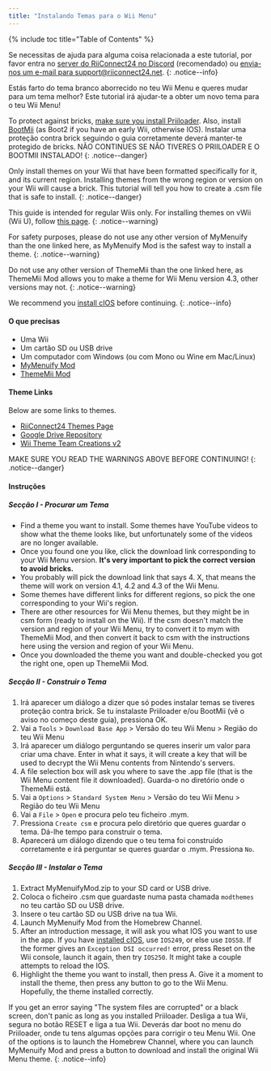 ```yaml
---
title: "Instalando Temas para o Wii Menu"
---
```


{% include toc title="Table of Contents" %}

Se necessitas de ajuda para alguma coisa relacionada a este tutorial, por favor entra no [server do RiiConnect24 no Discord](https://discord.gg/rc24) (recomendado) ou [envia-nos um e-mail para support@riiconnect24.net](mailto:support@riiconnect24.net).
{: .notice--info}

Estás farto do tema branco aborrecido no teu Wii Menu e queres mudar para um tema melhor? Este tutorial irá ajudar-te a obter um novo tema para o teu Wii Menu!

To protect against bricks, [make sure you install Priiloader](priiloader). Also, install [BootMii](bootmii) (as Boot2 if you have an early Wii, otherwise IOS). Instalar uma proteção contra brick seguindo o guia corretamente deverá manter-te protegido de bricks. NÃO CONTINUES SE NÃO TIVERES O PRIILOADER E O BOOTMII INSTALADO!
{: .notice--danger}

Only install themes on your Wii that have been formatted specifically for it, and its current region. Installing themes from the wrong region or version on your Wii will cause a brick. This tutorial will tell you how to create a .csm file that is safe to install.
{: .notice--danger}

This guide is intended for regular Wiis only. For installing themes on vWii (Wii U), follow [this page](themes-vwii).
{: .notice--warning}

For safety purposes, please do not use any other version of MyMenuify than the one linked here, as MyMenuify Mod is the safest way to install a theme.
{: .notice--warning}

Do not use any other version of ThemeMii than the one linked here, as ThemeMii Mod allows you to make a theme for Wii Menu version 4.3, other versions may not.
{: .notice--warning}

We recommend you [install cIOS](cios) before continuing.
{: .notice--info}

#### O que precisas

* Uma Wii
* Um cartão SD ou USB drive
* Um computador com Windows (ou com Mono ou Wine em Mac/Linux)
* [MyMenuify Mod](https://hbb1.oscwii.org/hbb/MyMenuifyMod/MyMenuifyMod.zip)
* [ThemeMii Mod](/assets/files/New_ThemeMii_MOD.zip)

#### Theme Links

Below are some links to themes.

* [RiiConnect24 Themes Page](https://rc24.xyz/goodies/themes/)
* [Google Drive Repository](https://drive.google.com/drive/folders/19tyeVQ--bJ0ZUTNg5yvAGvc3G4-euEpm?usp=sharing)
* [Wii Theme Team Creations v2](https://gbatemp.net/threads/wii-theme-team-creations-v2.336596/)

MAKE SURE YOU READ THE WARNINGS ABOVE BEFORE CONTINUING!
{: .notice--danger}

#### Instruções

##### Secção I - Procurar um Tema

* Find a theme you want to install. Some themes have YouTube videos to show what the theme looks like, but unfortunately some of the videos are no longer available.
* Once you found one you like, click the download link corresponding to your Wii Menu version. **It's very important to pick the correct version to avoid bricks.**
* You probably will pick the download link that says 4. X, that means the theme will work on version 4.1, 4.2 and 4.3 of the Wii Menu.
* Some themes have different links for different regions, so pick the one corresponding to your Wii's region.
* There are other resources for Wii Menu themes, but they might be in csm form (ready to install on the Wii). If the csm doesn't match the version and region of your Wii Menu, try to convert it to mym with ThemeMii Mod, and then convert it back to csm with the instructions here using the version and region of your Wii Menu.
* Once you downloaded the theme you want and double-checked you got the right one, open up ThemeMii Mod.

##### Secção II - Construir o Tema

1. Irá aparecer um diálogo a dizer que só podes instalar temas se tiveres proteção contra brick. Se tu instalaste Priiloader e/ou BootMii (vê o aviso no começo deste guia), pressiona OK.
2. Vai a `Tools` > `Download Base App` > Versão do teu Wii Menu > Região do teu Wii Menu
3. Irá aparecer um diálogo perguntando se queres inserir um valor para criar uma chave. Enter in what it says, it will create a key that will be used to decrypt the Wii Menu contents from Nintendo's servers.
4. A file selection box will ask you where to save the .app file (that is the Wii Menu content file it downloaded). Guarda-o no diretório onde o ThemeMii está.
5. Vai a `Options` > `Standard System Menu` > Versão do teu Wii Menu > Região do teu Wii Menu
6. Vai a `File` > `Open` e procura pelo teu ficheiro .mym.
7. Pressiona `Create csm` e procura pelo diretório que queres guardar o tema. Dá-lhe tempo para construir o tema.
8. Aparecerá um diálogo dizendo que o teu tema foi construído corretamente e irá perguntar se queres guardar o .mym. Pressiona `No`.

##### Secção III - Instalar o Tema

1. Extract MyMenuifyMod.zip to your SD card or USB drive.
2. Coloca o ficheiro .csm que guardaste numa pasta chamada `modthemes` no teu cartão SD ou USB drive.
3. Insere o teu cartão SD ou USB drive na tua Wii.
4. Launch MyMenuify Mod from the Homebrew Channel.
5. After an introduction message, it will ask you what IOS you want to use in the app. If you have [installed cIOS](cios), use `IOS249`, or else use `IOS58`. If the former gives an `Exception DSI occurred!` error, press Reset on the Wii console, launch it again, then try `IOS250`. It might take a couple attempts to reload the IOS.
6. Highlight the theme you want to install, then press A. Give it a moment to install the theme, then press any button to go to the Wii Menu. Hopefully, the theme installed correctly.

If you get an error saying "The system files are corrupted" or a black screen, don't panic as long as you installed Priiloader. Desliga a tua Wii, segura no botão RESET e liga a tua Wii. Deverás dar boot no menu do Priiloader, onde tu tens algumas opções para corrigir o teu Menu Wii. One of the options is to launch the Homebrew Channel, where you can launch MyMenuify Mod and press a button to download and install the original Wii Menu theme.
{: .notice--info}
